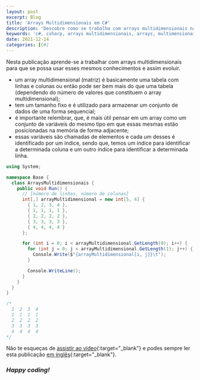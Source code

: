 ```yaml
---
layout: post
excerpt: Blog
title: 'Arrays Multidimensionais em C#'
description: 'Descobre como se trabalha com arrays multidimensionais na linguagem de programação C#. Obtém respostas às tuas dúvidas com a teoria e os exemplos apresentados.'
keywords: 'c#, csharp, arrays multidimensionais, arrays, multimensionais, array, multidimensional, publicação'
date: 2021-12-14
categories: [C#]
---
```


Nesta publicação aprende-se a trabalhar com arrays multidimensionais para que se possa usar esses mesmos conhecimentos e assim evoluir.

- um array multidimensional (matriz) é basicamente uma tabela com linhas e colunas ou então pode ser bem mais do que uma tabela (dependendo do número de valores que constituem o array multidimensional);
- tem um tamanho fixo e é utilizado para armazenar um conjunto de dados de uma forma sequencial;
- é importante relembrar, que, é mais útil pensar em um array como um conjunto de variáveis do mesmo tipo em que essas mesmas estão posicionadas na memória de forma adjacente;
- essas variáveis são chamadas de elementos e cada um desses é identificado por um índice, sendo que, temos um índice para identificar a determinada coluna e um outro índice para identificar a determinada linha.

```csharp
using System;

namespace Base {
  class ArraysMultidimensionais {
    public void Run() {
      // [número de linhas, número de colunas]
      int[,] arrayMultidimensional = new int[5, 4] {
        { 1, 2, 3, 4 },
        { 1, 1, 1, 1 },
        { 2, 2, 2, 2 },
        { 3, 3, 3, 3 },
        { 4, 4, 4, 4 }
      };

      for (int i = 0; i < arrayMultidimensional.GetLength(0); i++) {
        for (int j = 0; j < arrayMultidimensional.GetLength(1); j++) {
          Console.Write($"{arrayMultidimensional[i, j]}\t");
        }

        Console.WriteLine();
      }
    }
  }
}

/*
  1  2  3  4
  1  1  1  1
  2  2  2  2
  3  3  3  3
  4  4  4  4
*/
```

Não te esqueças de [assistir ao vídeo](https://youtu.be/iv2-0xW8DpU){:target="\_blank"} e podes sempre ler esta publicação [em inglês](https://nelsonsilvadev.com/blog/20211214/multidimensional-arrays-in-csharp/){:target="\_blank"}.

### _Happy coding!_
